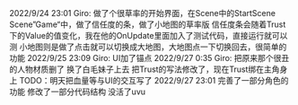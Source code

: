2022/9/24 23:01
Giro:
    做了个很草率的开始界面，在Scene中的StartScene
    Scene”Game“中，做了信任度的条，做了小地图的草率版
    信任度条会随着Trust下的Value的值变化，我在他的OnUpdate里面加入了测试代码，直接运行就可以测
    小地图则是做了点击就可以切换成大地图，大地图点一下切换回去，很简单的功能
2022/9/25 23:09
Giro:
    UI加了锚点
2022/9/27 0:35
Giro:
    把原来那个很丑的人物材质删了    换了白毛妹子上去
    把Trust的写法修改了，现在Trust绑在主角身上
    TODO：明天把血量等与UI的交互写了
2022/9/27 23:01
    完善了一部分角色的功能
    修改了一部分代码结构
    没活了uvu